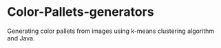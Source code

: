 # Color-Pallets-generators
Generating color pallets from images using k-means clustering algorithm and Java.
